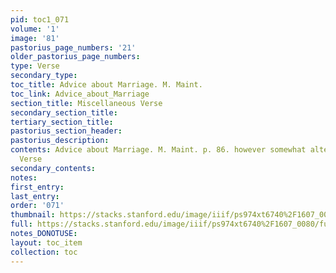 ```yaml
---
pid: toc1_071
volume: '1'
image: '81'
pastorius_page_numbers: '21'
older_pastorius_page_numbers: 
type: Verse
secondary_type: 
toc_title: Advice about Marriage. M. Maint.
toc_link: Advice_about_Marriage
section_title: Miscellaneous Verse
secondary_section_title: 
tertiary_section_title: 
pastorius_section_header: 
pastorius_description: 
contents: Advice about Marriage. M. Maint. p. 86. however somewhat alter'd. & Miscellaneous
  Verse
secondary_contents: 
notes: 
first_entry: 
last_entry: 
order: '071'
thumbnail: https://stacks.stanford.edu/image/iiif/ps974xt6740%2F1607_0080/full/100,/0/default.jpg
full: https://stacks.stanford.edu/image/iiif/ps974xt6740%2F1607_0080/full/full/0/default.jpg
notes_DONOTUSE: 
layout: toc_item
collection: toc
---
```

